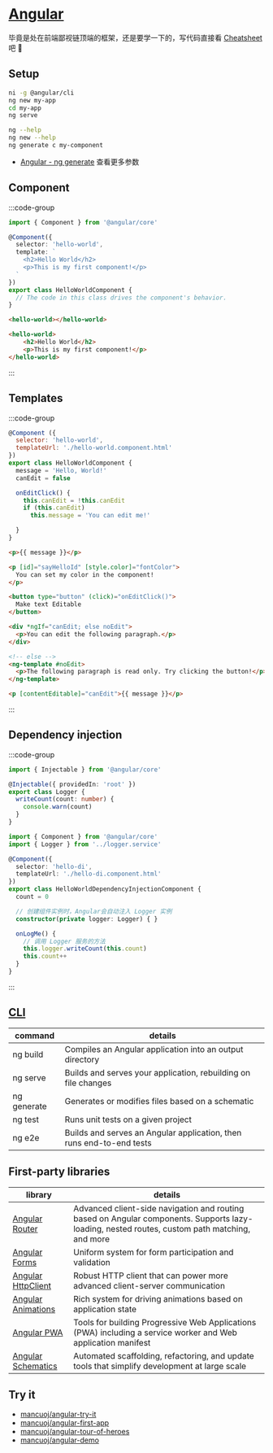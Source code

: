 # [Angular](https://angular.io/start)

毕竟是处在前端鄙视链顶端的框架，还是要学一下的，写代码直接看 [Cheatsheet](./cheatsheet) 吧 🐶

## Setup

```sh
ni -g @angular/cli
ng new my-app
cd my-app
ng serve

ng --help
ng new --help
ng generate c my-component
```

- [Angular - ng generate](https://angular.io/cli/generate#component) 查看更多参数

## Component

:::code-group

```ts [@Component]
import { Component } from '@angular/core'

@Component({
  selector: 'hello-world',
  template: `
    <h2>Hello World</h2>
    <p>This is my first component!</p>
  `
})
export class HelloWorldComponent {
  // The code in this class drives the component's behavior.
}
```

```html [Usage]
<hello-world></hello-world>
```


```html [DOM]
<hello-world>
    <h2>Hello World</h2>
    <p>This is my first component!</p>
</hello-world>
```
::: 

## Templates

:::code-group

```js [template]
@Component ({
  selector: 'hello-world',
  templateUrl: './hello-world.component.html'
})
export class HelloWorldComponent {
  message = 'Hello, World!'
  canEdit = false

  onEditClick() {
    this.canEdit = !this.canEdit
    if (this.canEdit)
      this.message = 'You can edit me!'

  }
}
```

```html [插值]
<p>{{ message }}</p>
```

```html [绑定属性]
<p [id]="sayHelloId" [style.color]="fontColor">
  You can set my color in the component!
</p>
```

```html [绑定方法]
<button type="button" (click)="onEditClick()">
  Make text Editable
</button>
```

```html [指令，如*ngIf]
<div *ngIf="canEdit; else noEdit">
  <p>You can edit the following paragraph.</p>
</div>

<!-- else -->
<ng-template #noEdit>
  <p>The following paragraph is read only. Try clicking the button!</p>
</ng-template>

<p [contentEditable]="canEdit">{{ message }}</p>
```

:::



## Dependency injection

:::code-group

```ts [logger.service.ts]
import { Injectable } from '@angular/core'

@Injectable({ providedIn: 'root' })
export class Logger {
  writeCount(count: number) {
    console.warn(count)
  }
}
```

```ts [hello-di.component.ts]
import { Component } from '@angular/core'
import { Logger } from '../logger.service'

@Component({
  selector: 'hello-di',
  templateUrl: './hello-di.component.html'
})
export class HelloWorldDependencyInjectionComponent {
  count = 0

  // 创建组件实例时，Angular会自动注入 Logger 实例
  constructor(private logger: Logger) { }

  onLogMe() {
    // 调用 Logger 服务的方法
    this.logger.writeCount(this.count)
    this.count++
  }
}
```

:::

## [CLI](https://angular.io/cli)

| command     | details                                                              |
| ----------- | -------------------------------------------------------------------- |
| ng build    | Compiles an Angular application into an output directory             |
| ng serve    | Builds and serves your application, rebuilding on file changes       |
| ng generate | Generates or modifies files based on a schematic                     |
| ng test     | Runs unit tests on a given project                                   |
| ng e2e      | Builds and serves an Angular application, then runs end-to-end tests |


## First-party libraries

| library                                                      | details                                                                                                                                       |
| ------------------------------------------------------------ | --------------------------------------------------------------------------------------------------------------------------------------------- |
| [Angular Router](https://angular.io/guide/router)            | Advanced client-side navigation and routing based on Angular components. Supports lazy-loading, nested routes, custom path matching, and more |
| [Angular Forms](https://angular.io/guide/forms-overview)     | Uniform system for form participation and validation                                                                                          |
| [Angular HttpClient](https://angular.io/guide/http)          | Robust HTTP client that can power more advanced client-server communication                                                                   |
| [Angular Animations](https://angular.io/guide/animations)    | Rich system for driving animations based on application state                                                                                 |
| [Angular PWA](https://angular.io/guide/service-worker-intro) | Tools for building Progressive Web Applications (PWA) including a service worker and Web application manifest                                 |
| [Angular Schematics](https://angular.io/guide/schematics)    | Automated scaffolding, refactoring, and update tools that simplify development at large scale                                                 |

## Try it

- [mancuoj/angular-try-it](https://github.com/mancuoj/angular-try-it)
- [mancuoj/angular-first-app](https://github.com/mancuoj/angular-first-app)
- [mancuoj/angular-tour-of-heroes](https://github.com/mancuoj/angular-tour-of-heroes)
- [mancuoj/angular-demo](https://github.com/mancuoj/angular-demo)
